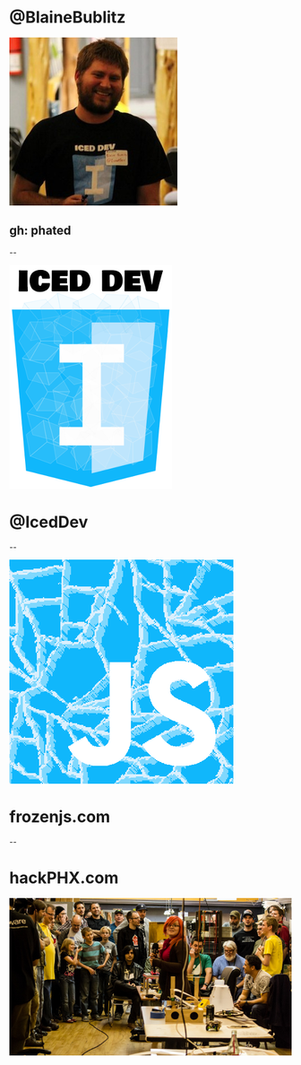 # @BlaineBublitz
![Blaine Bublitz](img/blaine.jpg)
## gh: phated

--

![Iced Dev](img/iceddev.png)
# @IcedDev

--

![FrozenJS](img/frozen.png)
# frozenjs.com

--

# hackPHX.com
![hackPHX](img/hackphx.jpg)
